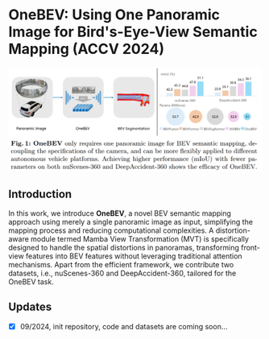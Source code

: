 # OneBEV: Using One Panoramic Image for Bird's-Eye-View Semantic Mapping (ACCV 2024)

![OneBEV](OneBEV.png)

## Introduction
In this work, we introduce **OneBEV**, a novel BEV semantic mapping approach using merely a single panoramic image as input, simplifying the mapping process and reducing computational complexities. A distortion-aware module termed Mamba View Transformation (MVT) is specifically designed to handle the spatial distortions in panoramas, transforming front-view features into BEV features without leveraging traditional attention mechanisms. Apart from the efficient framework, we contribute two datasets, i.e., nuScenes-360 and DeepAccident-360, tailored for the OneBEV task.

## Updates
- [x] 09/2024, init repository, code and datasets are coming soon...
